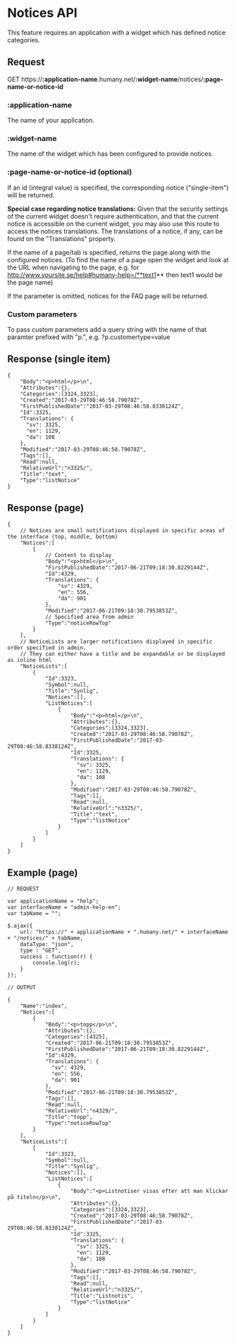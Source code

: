 # Notices API
This feature requires an application with a widget which has defined notice categories.

## Request
  GET https://**:application-name**.humany.net/**:widget-name**/notices/**:page-name-or-notice-id**

### :application-name
The name of your application.

### :widget-name
The name of the widget which has been configured to provide notices.

### :page-name-or-notice-id (optional)
If an id (integral value) is specified, the corresponding notice ("single-item") will be returned.

**Special case regarding notice translations:** Given that the security settings of the current widget doesn't require authentication, and that the current notice is accessible on the current widget, you may also use this route to access the notices translations. The translations of a notice, if any, can be found on the "Translations" property.

If the name of a page/tab is specified, returns the page along with the configured notices. (To find the name of a page open the widget and look at the URL when navigating to the page, e.g. for http://www.yoursite.se/help#humany-help=/**text1** then text1 would be the page name)

If the parameter is omitted, notices for the FAQ page will be returned.

### Custom parameters
To pass custom parameters add a query string with the name of that paramter prefixed with "p.", e.g. ?p.customertype=value

## Response (single item)
```
{
    "Body":"<p>html</p>\n",
    "Attributes":{},
    "Categories":[3324,3323],
    "Created":"2017-03-29T08:46:58.79078Z",
    "FirstPublishedDate":"2017-03-29T08:46:58.8338124Z",    
    "Id":3325,
    "Translations": {
      "sv": 3325,
      "en": 1129,
      "da": 108
    },
    "Modified":"2017-03-29T08:46:58.79078Z",
    "Tags":[],
    "Read":null,
    "RelativeUrl":"n3325/",
    "Title":"text",
    "Type":"listNotice"
}
```

## Response (page)
```
{
    // Notices are small notifications displayed in specific areas of the interface (top, middle, bottom)
    "Notices":[
        {
            // Content to display
            "Body":"<p>html</p>\n",
            "FirstPublishedDate":"2017-06-21T09:18:30.8229144Z",
            "Id":4329,
            "Translations": {
                "sv": 4329,
                "en": 556,
                "da": 901
            },
            "Modified":"2017-06-21T09:18:30.7953853Z",
            // Specified area from admin
            "Type":"noticeRowTop"
        }
    ],
    // NoticeLists are larger notifications displayed in specific order specified in admin.
    // They can either have a title and be expandable or be displayed as inline html
    "NoticeLists":[
        {
            "Id":3323,
            "Symbol":null,
            "Title":"Synlig",
            "Notices":[],
            "ListNotices":[
                {
                    "Body":"<p>html</p>\n",
                    "Attributes":{},
                    "Categories":[3324,3323],
                    "Created":"2017-03-29T08:46:58.79078Z",
                    "FirstPublishedDate":"2017-03-29T08:46:58.8338124Z",
                    "Id":3325,
                    "Translations": {
                      "sv": 3325,
                      "en": 1129,
                      "da": 108
                    },
                    "Modified":"2017-03-29T08:46:58.79078Z",
                    "Tags":[],
                    "Read":null,
                    "RelativeUrl":"n3325/",
                    "Title":"text",
                    "Type":"listNotice"
                }
            ]
        }
    ]
}
```

## Example (page)
```
// REQUEST

var applicationName = "help";
var interfaceName = "admin-help-en";
var tabName = "";

$.ajax({
    url: "https://" + applicationName + ".humany.net/" + interfaceName + "/notices/" + tabName,
    dataType: "json",
    type : "GET",
    success : function(r) {
        console.log(r);
    }
});

// OUTPUT

{
    "Name":"index",
    "Notices":[
        {
            "Body":"<p>topp</p>\n",
            "Attributes":{},
            "Categories":[4325],
            "Created":"2017-06-21T09:18:30.7953853Z",
            "FirstPublishedDate":"2017-06-21T09:18:30.8229144Z",
            "Id":4329,
            "Translations": {
              "sv": 4329,
              "en": 556,
              "da": 901
            },
            "Modified":"2017-06-21T09:18:30.7953853Z",
            "Tags":[],
            "Read":null,
            "RelativeUrl":"n4329/",
            "Title":"topp",
            "Type":"noticeRowTop"
        }
    ],
    "NoticeLists":[
        {
            "Id":3323,
            "Symbol":null,
            "Title":"Synlig",
            "Notices":[],
            "ListNotices":[
                {
                    "Body":"<p>Listnotiser visas efter att man klickar på titeln</p>\n",
                    "Attributes":{},
                    "Categories":[3324,3323],
                    "Created":"2017-03-29T08:46:58.79078Z",
                    "FirstPublishedDate":"2017-03-29T08:46:58.8338124Z",
                    "Id":3325,
                    "Translations": {
                      "sv": 3325,
                      "en": 1129,
                      "da": 108
                    },
                    "Modified":"2017-03-29T08:46:58.79078Z",
                    "Tags":[],
                    "Read":null,
                    "RelativeUrl":"n3325/",
                    "Title":"Listnotis",
                    "Type":"listNotice"
                }
            ]
        }
    ]
}
```
